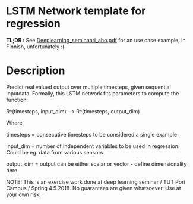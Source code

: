 
# LSTM Network template for regression

<b> TL;DR : </b> See <a href="https://github.com/donkkis/TripPredictor_2/blob/master/Deeplearning_seminaari_aho.pdf"> Deeplearning_seminaari_aho.pdf</a> for an use case example, in Finnish, unfortunately :( 

# Description

Predict real valued output over multiple timesteps, given sequential inputdata. Formally, this LSTM network fits parameters to compute the function:

R^(timesteps, input_dim) --> R^(timesteps, output_dim)

Where

timesteps = consecutive timesteps to be considered a single example

input_dim = number of independent variables to be used in regression. Could be eg. data from various sensors

output_dim = output can be either scalar or vector - define dimensionality here

NOTE! This is an exercise work done at deep learning seminar / TUT Pori Campus / Spring 4.5.2018. No guarantees are given whatsoever. Use at your own risk.
